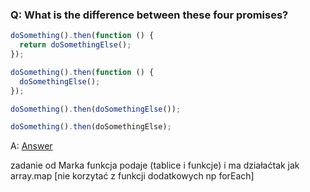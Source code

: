 
### Q: What is the difference between these four promises?
```javascript
doSomething().then(function () {
  return doSomethingElse();
});

doSomething().then(function () {
  doSomethingElse();
});

doSomething().then(doSomethingElse());

doSomething().then(doSomethingElse);
```
A: [Answer](https://pouchdb.com/2015/05/18/we-have-a-problem-with-promises.html)


zadanie od Marka
funkcja podaje (tablice i funkcje) i ma działaćtak jak array.map [nie korzytać z funkcji dodatkowych np forEach]